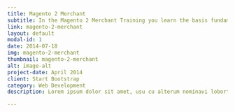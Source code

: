```yaml
---
title: Magento 2 Merchant
subtitle: In the Magento 2 Merchant Training you learn the basis fundamentals how to manage your Magento 2 website.
link: magento-2-merchant
layout: default
modal-id: 1
date: 2014-07-18
img: magento-2-merchant
thumbnail: magento-2-merchant
alt: image-alt
project-date: April 2014
client: Start Bootstrap
category: Web Development
description: Lorem ipsum dolor sit amet, usu cu alterum nominavi lobortis. At duo novum diceret. Tantas apeirian vix et, usu sanctus postulant inciderint ut, populo diceret necessitatibus in vim. Cu eum dicam feugiat noluisse.

---
```

